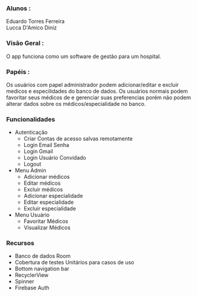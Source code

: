 ### Alunos :  
Eduardo Torres Ferreira  
Lucca D'Amico Diniz  

### Visão Geral :  
O app funciona como um software de gestão para um hospital.

### Papéis :
Os usuários com papel administrador podem adicionar/editar e excluir medicos e especilidades do banco de dados. Os usuários normais podem favoritar seus médicos de e gerenciar suas preferencias porém não podem alterar dados sobre os médicos/especialidade no banco.

### Funcionalidades 
- Autenticação
  - Criar Contas de acesso salvas remotamente   
  - Login Email Senha  
  - Login Gmail  
  - Login Usuário Convidado  
  - Logout  
- Menu Admin
  - Adicionar médicos  
  - Editar médicos  
  - Excluir médicos  
  - Adicionar especialidade  
  - Editar especialidade  
  - Excluir especialidade  
- Menu Usuário
  - Favoritar Médicos
  - Visualizar Médicos

### Recursos
- Banco de dados Room
- Cobertura de testes Unitários para casos de uso
- Bottom navigation bar
- RecyclerView
- Spinner
- Firebase Auth
